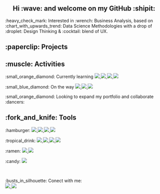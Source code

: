 <br/>
<h2 align="center">Hi  :wave: and welcome on my GitHub :shipit: </h2>

<p> :heavy_check_mark: Interested in :wrench: Business Analysis, based on :chart_with_upwards_trend: Data Science Methodologies with a drop of :droplet: Design Thinking & :cocktail: blend of UX.

</p>

<h2>:paperclip: Projects</h2>






<h2>:muscle: Activities</h2>

<p>:small_orange_diamond: Currently learning 
   <a href="">
		<img src="https://img.shields.io/badge/-Python-black?style=plastic&logo=python" />
	</a>
   <a href="">
		<img src="https://img.shields.io/badge/-NumPy-4D77CF?style=plastic&logo=numpy" />
	</a>
   <a href="">
		<img src="https://img.shields.io/badge/-Matplotlib-11557c?style=plastic&logo=matplotlib" />
	</a>
	<a href="">
		<img src="https://img.shields.io/badge/-Pandas-150458?style=plastic&logo=pandas" />
	</a>
	
</p>
<p> :small_blue_diamond: On the way
    <a href="">
		<img src="https://img.shields.io/badge/-Golang-00ADD8?style=plastic&logo=go&logoColor=ffffff" />
	</a>	
    <a href="">
		<img src="https://img.shields.io/badge/-Dart-0075BA?style=plastic&logo=dart" />
	</a>	
    <a href="">
		<img src="https://img.shields.io/badge/-Flutter-blue?style=plastic&logo=flutter" />
	</a>	

<p>:small_orange_diamond: Looking to expand my portfolio and collaborate :dancers:</p>
<h2>:fork_and_knife: Tools</h2>
<p>:hamburger:
  <a href="">
		<img src="https://img.shields.io/badge/PowerBI-F2C811?style=plastic&logo=Power%20BI&logoColor=white" />
	</a>
  <a href="">
		<img src="https://img.shields.io/badge/Tableau-E97627?style=plastic&logo=Tableau&logoColor=white" />
	</a>
  <a href="">
		<img src="https://img.shields.io/badge/DataStudio-blue?style=plastic&logo=Datastudio&logoColor=white" />
	</a>
  <a href="">
		<img src="https://img.shields.io/badge/Google%20Analytics-E37400?style=plastic&logo=google%20analytics&logoColor=white" />
	</a>
</p>
<p>:tropical_drink:
  <a href="">
		<img src="https://img.shields.io/badge/Figma-F24E1E?style=plastic&logo=figma&logoColor=white" />
	</a>
  <a href="">
		<img src="https://img.shields.io/badge/Wireframe-grey?style=plastic&logo=wireframe" />
	</a>
	
   <a href="">
		<img src="https://img.shields.io/badge/Balsamiq-df678c?style=plastic&logo=balsamiq" />
	</a>
	  
  <a href="">
		<img src="https://img.shields.io/badge/Canva-%2300C4CC.svg?&style=plastic&logo=Canva&logoColor=white" />
	</a>
</p>
<p>:ramen:
   <a href="">
		<img src="https://img.shields.io/badge/Visual_Studio_Code-0078D4?style=plastic&logo=visual%20studio%20code&logoColor=white" />
	</a>
   <a href="">
		<img src="https://img.shields.io/badge/-Jupyter%20Lab-black?style=plastic&logo=jupyter" />
	</a>
</p>
<p>:candy:
   <a href="">
		<img src="https://img.shields.io/badge/-Google-white?style=plastic&logo=googlechrome" />
	</a>
</p>

<br/>
<p> :busts_in_silhouette: Conect with me:
	<br/>
	
  <a href="https://www.linkedin.com/in/vladromanciuc/">
		<img src="https://img.shields.io/badge/LinkedIn-0077B5?style=plastic&logo=linkedin&logoColor=white" />
	</a>
	  
  <a href="mailto:vladislavromanciuc@gmail.com">
		<img src="https://img.shields.io/badge/Gmail-D14836?style=plastic&logo=gmail&logoColor=white" />
	</a>
  
</p>
